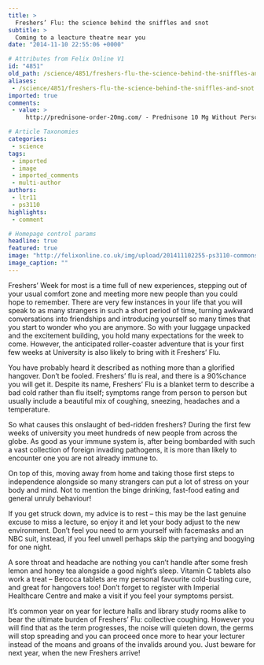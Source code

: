 ```yaml
---
title: >
  Freshers’ Flu: the science behind the sniffles and snot
subtitle: >
  Coming to a leacture theatre near you
date: "2014-11-10 22:55:06 +0000"

# Attributes from Felix Online V1
id: "4851"
old_path: /science/4851/freshers-flu-the-science-behind-the-sniffles-and-snot
aliases:
 - /science/4851/freshers-flu-the-science-behind-the-sniffles-and-snot
imported: true
comments:
 - value: >
     http://prednisone-order-20mg.com/ - Prednisone 10 Mg Without Perscription Viagra Sad Experience http://cialis5mg-20mg.com/,http://prednisone-order-20mg.com/ - Prednisone Viagra Sad Experience http://cialis5mg-20mg.com/,http://20mgprednisone-online.org/ - Prednisone Lowest Price For Generic Viagra http://cialis20mg5mg.net/,http://20mgprednisone-online.org/ - Prednisone Without A Prescription Generic Viagra Buy http://cialis20mg5mg.net/,http://20mgprednisone-online.org/ - Buy Prednisone Without Prescription Viagra 100mg http://cialis20mg5mg.net/,http://20mgprednisone-online.org/ - Prednisone Viagra http://cialis20mg5mg.net/,http://dapoxetine-onlinepriligy.net/ - dapoxetine-onlinepriligy.net.ankor ventolinsalbutamol-buy.org.ankor http://ventolinsalbutamolbuy.org/,http://dapoxetine-onlinepriligy.net/ - dapoxetine-onlinepriligy.net.ankor ventolinsalbutamol-buy.org.ankor http://ventolinsalbutamolbuy.org/,http://dapoxetine-onlinepriligy.net/ - dapoxetine-onlinepriligy.net.ankor ventolinsalbutamol-buy.org.ankor http:

# Article Taxonomies
categories:
 - science
tags:
 - imported
 - image
 - imported_comments
 - multi-author
authors:
 - ltr11
 - ps3110
highlights:
 - comment

# Homepage control params
headline: true
featured: true
image: "http://felixonline.co.uk/img/upload/201411102255-ps3110-commonstudentillnesses-wp.jpg"
image_caption: ""
---
```


Freshers’ Week for most is a time full of new experiences, stepping out of your usual comfort zone and meeting more new people than you could hope to remember. There are very few instances in your life that you will speak to as many strangers in such a short period of time, turning awkward conversations into friendships and introducing yourself so many times that you start to wonder who you are anymore. So with your luggage unpacked and the excitement building, you hold many expectations for the week to come. However, the anticipated roller-coaster adventure that is your first few weeks at University is also likely to bring with it Freshers’ Flu.

You have probably heard it described as nothing more than a glorified hangover. Don’t be fooled. Freshers’ flu is real, and there is a 90%chance you will get it. Despite its name, Freshers’ Flu is a blanket term to describe a bad cold rather than flu itself; symptoms range from person to person but usually include a beautiful mix of coughing, sneezing, headaches and a temperature.

So what causes this onslaught of bed-ridden freshers? During the first few weeks of university you meet hundreds of new people from across the globe. As good as your immune system is, after being bombarded with such a vast collection of foreign invading pathogens, it is more than likely to encounter one you are not already immune to.

On top of this, moving away from home and taking those first steps to independence alongside so many strangers can put a lot of stress on your body and mind. Not to mention the binge drinking, fast-food eating and general unruly behaviour!

If you get struck down, my advice is to rest – this may be the last genuine excuse to miss a lecture, so enjoy it and let your body adjust to the new environment. Don’t feel you need to arm yourself with facemasks and an NBC suit, instead, if you feel unwell perhaps skip the partying and boogying for one night.

A sore throat and headache are nothing you can’t handle after some fresh lemon and honey tea alongside a good night’s sleep. Vitamin C tablets also work a treat – Berocca tablets are my personal favourite cold-busting cure, and great for hangovers too! Don’t forget to register with Imperial Healthcare Centre and make a visit if you feel your symptoms persist.

It’s common year on year for lecture halls and library study rooms alike to bear the ultimate burden of Freshers’ Flu: collective coughing. However you will find that as the term progresses, the noise will quieten down, the germs will stop spreading and you can proceed once more to hear your lecturer instead of the moans and groans of the invalids around you. Just beware for next year, when the new Freshers arrive!
